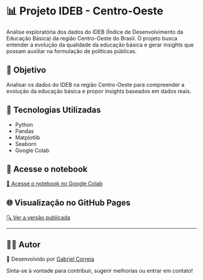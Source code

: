 # 📊 Projeto IDEB - Centro-Oeste

Análise exploratória dos dados do IDEB (Índice de Desenvolvimento da Educação Básica) da região Centro-Oeste do Brasil. O projeto busca entender a evolução da qualidade da educação básica e gerar insights que possam auxiliar na formulação de políticas públicas.

## 🎯 Objetivo

Analisar os dados do IDEB na região Centro-Oeste para compreender a evolução da educação básica e propor insights baseados em dados reais.

## 🧰 Tecnologias Utilizadas

- Python
- Pandas
- Matplotlib
- Seaborn
- Google Colab

## 📎 Acesse o notebook

[🔗 Acesse o notebook no Google Colab](https://colab.research.google.com/drive/SEU-LINK-AQUI)

## 🌐 Visualização no GitHub Pages

[🔍 Ver a versão publicada](https://ygftkbrl.manus.space/)

---

## 👨‍💻 Autor

📌 Desenvolvido por [Gabriel Correia](https://github.com/Gabrielcor31)

Sinta-se à vontade para contribuir, sugerir melhorias ou entrar em contato!


